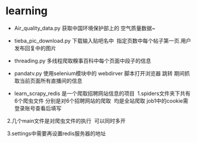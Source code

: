 # learning

- Air_quality_data.py 获取中国环境保护部上的 空气质量数据~
- tieba_pic_download.py 下载输入贴吧名中  指定页数中每个帖子第一页.用户发布回复中的图片
- threading.py 多线程爬取糗事百科中每个页面中段子的信息
- pandatv.py 使用selenium模块中的 webdirver 脚本打开浏览器 跳转 期间抓取当前页面所有直播间的信息

- learn_scrapy_redis 是一个爬取招聘网站信息的项目 
  1.spiders文件夹下共有6个爬虫文件 分别是对6个招聘网站的爬取  均是全站爬取 job1中的cookie需登录账号查看后填写
  
  2.几个main文件是对爬虫文件的执行  可以同时多开
  
  3.settings中需要再设置redis服务器的地址
